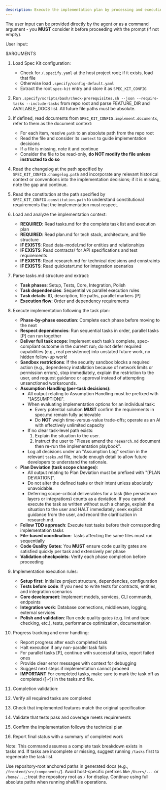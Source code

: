 ```yaml
---
description: Execute the implementation plan by processing and executing all tasks defined in tasks.md
---
```


The user input can be provided directly by the agent or as a command argument - you **MUST** consider it before proceeding with the prompt (if not empty).

User input:

$ARGUMENTS

1. Load Spec Kit configuration:
   - Check for `/.specify.yaml` at the host project root; if it exists, load that file
   - Otherwise load `.specify/config-default.yaml`
   - Extract the root `spec-kit` entry and store it as `SPEC_KIT_CONFIG`

2. Run `.specify/scripts/bash/check-prerequisites.sh --json --require-tasks --include-tasks` from repo root and parse FEATURE_DIR and AVAILABLE_DOCS list. All future file paths must be absolute.

3. If defined, read documents from `SPEC_KIT_CONFIG.implement.documents`, refer to them as the document context:
   - For each item, resolve `path` to an absolute path from the repo root
   - Read the file and consider its `context` to guide implementation decisions
   - If a file is missing, note it and continue
   - Consider the file to be read-only, **do NOT modify the file unless instructed to do so**

4. Read the changelog at the path specified by `SPEC_KIT_CONFIG.changelog.path` and incorporate any relevant historical context or conventions into the implementation decisions; if it is missing, note the gap and continue.

5. Read the constitution at the path specified by `SPEC_KIT_CONFIG.constitution.path` to understand constitutional requirements that the implementation must respect.

6. Load and analyze the implementation context:
   - **REQUIRED**: Read tasks.md for the complete task list and execution plan
   - **REQUIRED**: Read plan.md for tech stack, architecture, and file structure
   - **IF EXISTS**: Read data-model.md for entities and relationships
   - **IF EXISTS**: Read contracts/ for API specifications and test requirements
   - **IF EXISTS**: Read research.md for technical decisions and constraints
   - **IF EXISTS**: Read quickstart.md for integration scenarios

7. Parse tasks.md structure and extract:
   - **Task phases**: Setup, Tests, Core, Integration, Polish
   - **Task dependencies**: Sequential vs parallel execution rules
   - **Task details**: ID, description, file paths, parallel markers [P]
   - **Execution flow**: Order and dependency requirements

8. Execute implementation following the task plan:
   - **Phase-by-phase execution**: Complete each phase before moving to the next
   - **Respect dependencies**: Run sequential tasks in order, parallel tasks [P] can run together
   - **Deliver full task scope**: Implement each task’s complete, spec-compliant outcome in the current run; do not defer required capabilities (e.g., real persistence) into unstated future work, no hidden follow-up work!
   - **Sandbox restrictions**: If the security sandbox blocks a required action (e.g., dependency installation because of network limits or permission errors), stop immediately, explain the restriction to the user, and request guidance or approval instead of attempting unsanctioned workarounds.
   - **Assumption Handling (per-task decisions)**:
      - All output relating to Assumption Handling must be prefixed with "[ASSUMPTION]".
      - When evaluating implementation options for an individual task:
         - Every potential solution **MUST** confirm the requirements in spec.md remain fully achievable
         - Do **NOT** weigh time-versus-value trade-offs; operate as an AI with effectively unlimited capacity
      - If no clear task-level path exists:
         1. Explain the situation to the user.
         2. Instruct the user to "Please amend the `research.md` document then re-run the implementation playbook".
      - Log all decisions under an "Assumption Log" section in the relevant `tasks.md` file, include enough detail to allow future developers to understand the rationale.
   - **Plan Deviation (task scope changes)**:
      - All output relating to Plan Deviation must be prefixed with "[PLAN DEVIATION]".
      - Do not alter the defined tasks or their intent unless absolutely unavoidable.
      - Deferring scope-critical deliverables for a task (like persistence layers or integrations) counts as a deviation. If you cannot execute the task as written without such a change, explain the situation to the user and HALT immediately, seek explicit guidance from the user, and record the clarification in research.md.
   - **Follow TDD approach**: Execute test tasks before their corresponding implementation tasks
   - **File-based coordination**: Tasks affecting the same files must run sequentially
   - **Code Quality Gates**: You **MUST** ensure code quality gates are satisfied quickly per task and extensively per phase
   - **Validation checkpoints**: Verify each phase completion before proceeding

9. Implementation execution rules:
   - **Setup first**: Initialize project structure, dependencies, configuration
   - **Tests before code**: If you need to write tests for contracts, entities, and integration scenarios
   - **Core development**: Implement models, services, CLI commands, endpoints
   - **Integration work**: Database connections, middleware, logging, external services
   - **Polish and validation**: Run code quality gates (e.g. lint and type checking, etc.), tests, performance optimization, documentation

10. Progress tracking and error handling:
    - Report progress after each completed task
    - Halt execution if any non-parallel task fails
    - For parallel tasks [P], continue with successful tasks, report failed ones
    - Provide clear error messages with context for debugging
    - Suggest next steps if implementation cannot proceed
    - **IMPORTANT** For completed tasks, make sure to mark the task off as completed ([✓]) in the tasks.md file.

11. Completion validation:
12. Verify all required tasks are completed
13. Check that implemented features match the original specification
14. Validate that tests pass and coverage meets requirements
15. Confirm the implementation follows the technical plan
16. Report final status with a summary of completed work

Note: This command assumes a complete task breakdown exists in tasks.md. If tasks are incomplete or missing, suggest running `/tasks` first to regenerate the task list.

Use repository-root anchored paths in generated docs (e.g., `/frontend/src/components/`). Avoid host-specific prefixes
like `/Users/...` or `/home/...`; treat the repository root as `/` for display. Continue using full absolute paths when
running shell/file operations.
